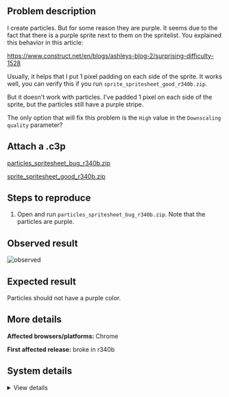 ## Problem description

I create particles. But for some reason they are purple. It seems due to the fact that there is a purple sprite next to them on the spritelist. You explained this behavior in this article:

https://www.construct.net/en/blogs/ashleys-blog-2/surprising-difficulty-1528

Usually, it helps that I put 1 pixel padding on each side of the sprite. It works well, you can verify this if you run `sprite_spritesheet_good_r340b.zip`.

But it doesn't work with particles. I've padded 1 pixel on each side of the sprite, but the particles still have a purple stripe.

The only option that will fix this problem is the `High` value in the `Downscaling quality` parameter?

## Attach a .c3p

[particles_spritesheet_bug_r340b.zip](https://github.com/WilsonPercival/WilsonPercival/files/11375463/particles_spritesheet_bug_r340b.zip)

[sprite_spritesheet_good_r340b.zip](https://github.com/WilsonPercival/WilsonPercival/files/11375464/sprite_spritesheet_good_r340b.zip)

## Steps to reproduce

1. Open and run `particles_spritesheet_bug_r340b.zip`. Note that the particles are purple.

## Observed result

![observed](https://user-images.githubusercontent.com/91274932/235726923-33e66e78-cd40-4691-bf2b-461c38be0860.png)

## Expected result

Particles should not have a purple color.

## More details



**Affected browsers/platforms:** Chrome

**First affected release:** broke in r340b

## System details

<details><summary>View details</summary>

Platform information
Product: Construct 3 r340 (beta)
Browser: Chrome 109.0.5414.120
Browser engine: Chromium
Context: browser
Operating system: Windows NT 0.1.0
Device type: desktop
Device pixel ratio: 1
Logical CPU cores: 2
Approx. device memory: 4 GB
User agent: Mozilla/5.0 (Windows NT 10.0; Win64; x64) AppleWebKit/537.36 (KHTML, like Gecko) Chrome/109.0.0.0 Safari/537.36
Language setting: en-US

Local storage
Storage quota (approx): 59 gb
Storage usage (approx): 420 mb (0.7%)
Persistant storage: No

Browser support notes
This list contains missing features that are not required, but could improve performance or user experience if supported.

UI effects are disabled in settings.
WebGL indicates a major performance caveat. It is probably using software rendering.
WebGL information
Version string: WebGL 2.0 (OpenGL ES 3.0 Chromium)
Numeric version: 2
Supports NPOT textures: yes
Supports GPU profiling: no
Supports highp precision: yes
Vendor: Google Inc. (Google)
Renderer: ANGLE (Google, Vulkan 1.3.0 (SwiftShader Device (Subzero) (0x0000C0DE)), SwiftShader driver)
Major performance caveat: yes
Maximum texture size: 8192
Point size range: 1 to 1023
Extensions:

EXT_color_buffer_float
EXT_color_buffer_half_float
EXT_float_blend
EXT_texture_compression_bptc
EXT_texture_compression_rgtc
EXT_texture_filter_anisotropic
OES_draw_buffers_indexed
OES_texture_float_linear
WEBGL_compressed_texture_astc
WEBGL_compressed_texture_etc
WEBGL_compressed_texture_etc1
WEBGL_compressed_texture_s3tc
WEBGL_compressed_texture_s3tc_srgb
WEBGL_debug_renderer_info
WEBGL_lose_context
WEBGL_multi_draw
OVR_multiview2
Audio information
System sample rate: 48000 Hz
Output channels: 2
Output interpretation: speakers
Supported decode formats:

WebM Opus (audio/webm; codecs=opus)
Ogg Opus (audio/ogg; codecs=opus)
WebM Vorbis (audio/webm; codecs=vorbis)
Ogg Vorbis (audio/ogg; codecs=vorbis)
MPEG-4 AAC (audio/mp4; codecs=mp4a.40.5)
MP3 (audio/mpeg)
FLAC (audio/flac)
PCM WAV (audio/wav; codecs=1)
Supported encode formats:

WebM Opus (audio/webm; codecs=opus)
Video information
Supported decode formats:

WebM AV1 (video/webm; codecs=av01.0.00M.08)
MP4 AV1 (video/mp4; codecs=av01.0.00M.08)
WebM VP9 (video/webm; codecs=vp9)
WebM VP8 (video/webm; codecs=vp8)
Ogg Theora (video/ogg; codecs=theora)
H.264 (video/mp4; codecs=avc1.42E01E)
Supported encode formats:

WebM VP9 (video/webm; codecs=vp9)
WebM VP8 (video/webm; codecs=vp8)

</details>
